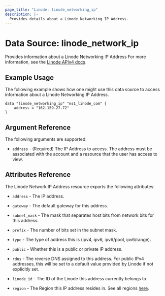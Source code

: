 ```yaml
---
page_title: "Linode: linode_networking_ip"
description: |-
  Provides details about a Linode Networking IP Address.
---
```


# Data Source: linode\_network\_ip

Provides information about a Linode Networking IP Address
For more information, see the [Linode APIv4 docs](https://techdocs.akamai.com/linode-api/reference/get-ip).

## Example Usage

The following example shows how one might use this data source to access information about a Linode Networking IP Address.

```hcl
data "linode_networking_ip" "ns1_linode_com" {
    address = "162.159.27.72"
}
```

## Argument Reference

The following arguments are supported:

* `address` - (Required) The IP Address to access.  The address must be associated with the account and a resource that the user has access to view.

## Attributes Reference

The Linode Network IP Address resource exports the following attributes:

* `address` - The IP address.

* `gateway` - The default gateway for this address.

* `subnet_mask` - The mask that separates host bits from network bits for this address.

* `prefix` - The number of bits set in the subnet mask.

* `type` - The type of address this is (ipv4, ipv6, ipv6/pool, ipv6/range).

* `public` - Whether this is a public or private IP address.

* `rdns` - The reverse DNS assigned to this address. For public IPv4 addresses, this will be set to a default value provided by Linode if not explicitly set.

* `linode_id` - The ID of the Linode this address currently belongs to.

* `region` - The Region this IP address resides in. See all regions [here](https://api.linode.com/v4/regions).
